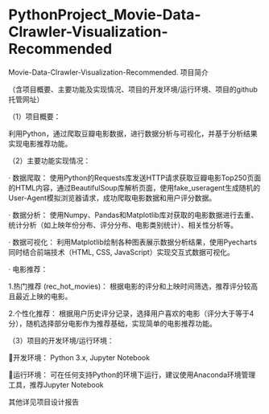# PythonProject_Movie-Data-Clrawler-Visualization-Recommended
Movie-Data-Clrawler-Visualization-Recommended.
项目简介

（含项目概要、主要功能及实现情况、项目的开发环境/运行环境、项目的github托管网址）

（1）项目概要：

利用Python，通过爬取豆瓣电影数据，进行数据分析与可视化，并基于分析结果实现电影推荐功能。

（2）主要功能实现情况：

·  数据爬取： 使用Python的Requests库发送HTTP请求获取豆瓣电影Top250页面的HTML内容，通过BeautifulSoup库解析页面，使用fake_useragent生成随机的User-Agent模拟浏览器请求，成功爬取电影数据和用户评分数据。

·  数据分析： 使用Numpy、Pandas和Matplotlib库对获取的电影数据进行去重、统计分析（如上映年份分布、评分分布、电影类别统计）、相关性分析等。

·  数据可视化： 利用Matplotlib绘制各种图表展示数据分析结果，使用Pyecharts同时结合前端技术（HTML, CSS, JavaScript）实现交互式数据可视化。

·  电影推荐：

1.热门推荐 (rec_hot_movies)： 根据电影的评分和上映时间筛选，推荐评分较高且最近上映的电影。

2.个性化推荐： 根据用户历史评分记录，选择用户喜欢的电影（评分大于等于4分），随机选择部分电影作为推荐基础，实现简单的电影推荐功能。

（3）项目的开发环境/运行环境：

开发环境： Python 3.x, Jupyter Notebook 

运行环境： 可在任何支持Python的环境下运行，建议使用Anaconda环境管理工具，推荐Jupyter Notebook 

其他详见项目设计报告
